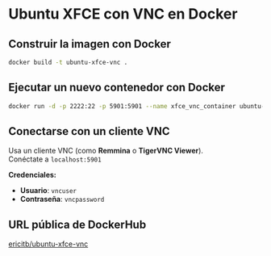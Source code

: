 # Ubuntu XFCE con VNC en Docker

## Construir la imagen con Docker
```sh
docker build -t ubuntu-xfce-vnc .
```

## Ejecutar un nuevo contenedor con Docker
```sh
docker run -d -p 2222:22 -p 5901:5901 --name xfce_vnc_container ubuntu-xfce-vnc
```

## Conectarse con un cliente VNC
Usa un cliente VNC (como **Remmina** o **TigerVNC Viewer**).  
Conéctate a `localhost:5901`  

**Credenciales:**  
- **Usuario**: `vncuser`  
- **Contraseña**: `vncpassword`  

## URL pública de DockerHub
[ericitb/ubuntu-xfce-vnc](https://hub.docker.com/repository/docker/ericitb/ubuntu-xfce-vnc/general)

